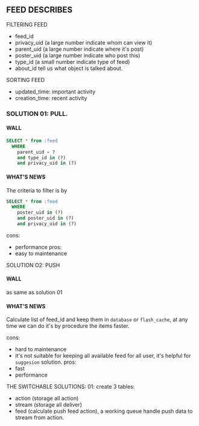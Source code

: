 ## FEED DESCRIBES
FILTERING FEED
- feed_id
- privacy_uid (a large number indicate whom can view it)
- parent_uid (a large number indicate where it's post)
- poster_uid (a large number indicate who post this)
- type_id (a small number indicate type of feed)
- about_id tell us what object is talked about.

SORTING FEED
- updated_time:  important activity
- creation_time: recent activity

### SOLUTION 01: PULL.

#### WALL

```sql
SELECT * from :feed
  WHERE
    parent_uid = ? 
    and type_id in (?) 
    and privacy_uid in (?)
```

#### WHAT'S NEWS
The criteria to filter is by 
```sql
SELECT * from :feed
  WHERE
    poster_uid in (?) 
    and poster_uid in (?) 
    and privacy_uid in (?)
```

cons:
- performance
pros: 
- easy to maintenance

SOLUTION O2: PUSH

#### WALL
as same as solution 01

#### WHAT'S NEWS

Calculate list of feed_id and keep them in `database` or `flash_cache`, at any time we can do it's by procedure the items faster.

cons: 
- hard to maintenance
- it's not suitable for keeping all available feed for all user, it's helpful for `suggesion` solution.
pros:
- fast
- performance

THE SWITCHABLE SOLUTIONS:
01: create 3 tables:
- action (storage all action)
- stream (storage all deliver)
- feed (calculate push feed action), a working queue handle push data to stream from action.
